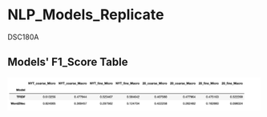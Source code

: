 # NLP_Models_Replicate
DSC180A

## Models' F1_Score Table

![alt text](images/evaluation_table.png)

